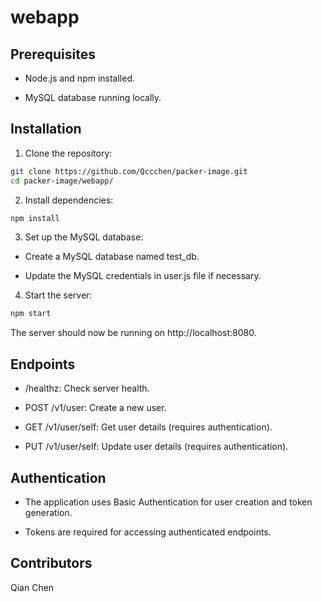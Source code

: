 # webapp

## Prerequisites

- Node.js and npm installed.

- MySQL database running locally.

## Installation

1. Clone the repository:

```bash
git clone https://github.com/Qccchen/packer-image.git
cd packer-image/webapp/
```

2. Install dependencies:

```bash
npm install
```

3. Set up the MySQL database:

- Create a MySQL database named test_db.

- Update the MySQL credentials in user.js file if necessary.

4. Start the server:

```bash
npm start
```

The server should now be running on http://localhost:8080.

## Endpoints

- /healthz: Check server health.

- POST /v1/user: Create a new user.

- GET /v1/user/self: Get user details (requires authentication).

- PUT /v1/user/self: Update user details (requires authentication).

## Authentication

- The application uses Basic Authentication for user creation and token generation.

- Tokens are required for accessing authenticated endpoints.

## Contributors

Qian Chen



